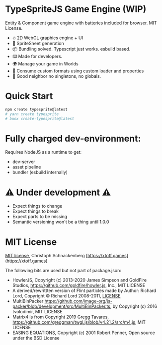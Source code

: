 # TypeSpriteJS Game Engine (WIP)

Entity & Component game engine with batteries included for browser. MIT License.

  - 🔥 2D WebGL graphics engine + UI
  - 🌆 SpriteSheet generation
  - 📦 Bundling solved. Typescript just works. esbuild based.
  - ⌨️ Made for developers. 
  - 🌍 Manage your game in Worlds
  - 🧱 Consume custom formats using custom loader and properties
  - 🤗 Good neighbor no singletons, no globals.

# Quick Start

```bash
npm create typesprite@latest
# yarn create typesprite
# bunx create-typesprite@latest
```

# Fully charged dev-environment:

Requires NodeJS as a runtime to get:

  - dev-server
  - asset pipeline
  - bundler (esbuild internally)

# ⚠️ Under development ⚠️

  - Expect things to change
  - Expect things to break
  - Expect parts to be missing
  - Semantic versioning won't be a thing until 1.0.0

# MIT License  

[MIT license](LICENSE.MD), Christoph Schnackenberg [https://xtoff.games](https://xtoff.games)

The following bits are used but not part of package.json:

- HowlerJS, Copyright (c) 2013-2020 James Simpson and GoldFire Studios, https://github.com/goldfire/howler.js, Inc., MIT LICENSE
- A derived/rewrittten version of Flint particles made by Author: Richard Lord, Copyright © Richard Lord 2008-2011, [LICENSE](https://web.archive.org/web/20220722211611/https://github.com/richardlord/Flint/blob/master/LICENSE)
- MultiBinPacker https://github.com/image-org/js-packer/blob/development/src/MultiBinPacker.ts, by Copyright (c) 2016 tvolodimir, MIT LICENSE
- Matrix4 is from Copyright 2019 Gregg Tavares, https://github.com/greggman/twgl.js/blob/v4.21.2/src/m4.js, MIT LICENSE
- EASING EQUATIONS, Copyright (c) 2001 Robert Penner, Open source under the BSD License


 